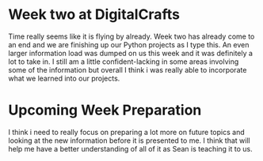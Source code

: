 # Week two at DigitalCrafts
Time really seems like it is flying by already. Week two has already come to an end and we are finishing up our Python projects as I type this. 
An even larger information load was dumped on us this week and it was definitely a lot to take in. I still am a little confident-lacking in some areas involving some of the information but overall I think i was really able to incorporate what we learned into our projects. 

# Upcoming Week Preparation 
I think i need to really focus on preparing a lot more on future topics and looking at the new information before it is presented to me. I think that will help me have a better understanding of all of it as Sean is teaching it to us.  